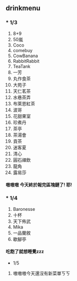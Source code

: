 ## drinkmenu
### * 1/3
01. 8+9
02. 50嵐
03. Coco
04. comebuy
05. CowBanana
06. RabbitRabbit
07. TeaTank
08. 一芳
09. 丸作食茶
10. 大苑子
11. 天仁茗茶
12. 水巷茶弄
13. 布萊恩紅茶
14. 波哥
15. 花甜果室
16. 珍煮丹
17. 茶亭
18. 茶湯會
19. 貢茶
20. 迷客夏
21. 清心
22. 圓石禪飲
23. 龍角
24. 露易莎
#### 嗷嗷嗷 今天終於報完區塊鏈了! 耶!

### * 1/4
01. Baronesse
02. 十杯
03. 天下佈武
04. Mika
05. 一品蘭敘
06. 歇腳亭
#### 吃飽了就想睡覺zzz

* 1/5
01. 嗷嗷嗷今天還沒有新菜單ㄎㄎ
